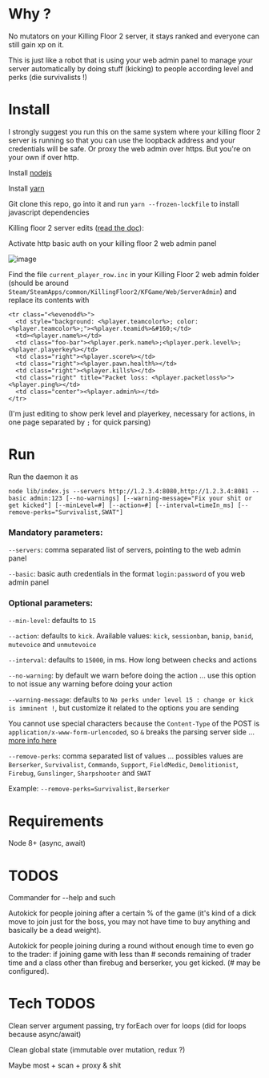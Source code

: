 # Why ?

No mutators on your Killing Floor 2 server, it stays ranked and everyone can still gain xp on it.

This is just like a robot that is using your web admin panel to manage your server automatically by doing stuff (kicking) to people according level and perks (die survivalists !)

# Install

I strongly suggest you run this on the same system where your killing floor 2 server is running so that you can use the loopback address and your credentials will be safe. Or proxy the web admin over https. But you're on your own if over http.

Install [nodejs](https://nodejs.org)

Install [yarn](https://yarnpkg.com)

Git clone this repo, go into it and run `yarn --frozen-lockfile` to install javascript dependencies

Killing floor 2 server edits ([read the doc](https://wiki.tripwireinteractive.com/index.php?title=Dedicated_Server_%28Killing_Floor_2%29#Setting_Up_Web_Admin)):

Activate http basic auth on your killing floor 2 web admin panel

![image](https://user-images.githubusercontent.com/1826366/35134456-bd68cd68-fcd6-11e7-882b-3b8453a3a356.png)

Find the file `current_player_row.inc` in your Killing Floor 2 web admin folder (should be around `Steam/SteamApps/common/KillingFloor2/KFGame/Web/ServerAdmin`) and replace its contents with

```
<tr class="<%evenodd%>">
  <td style="background: <%player.teamcolor%>; color: <%player.teamcolor%>;"><%player.teamid%>&#160;</td>
  <td><%player.name%></td>
  <td class="foo-bar"><%player.perk.name%>;<%player.perk.level%>;<%player.playerkey%></td>
  <td class="right"><%player.score%></td>
  <td class="right"><%player.pawn.health%></td>
  <td class="right"><%player.kills%></td>
  <td class="right" title="Packet loss: <%player.packetloss%>"><%player.ping%></td>
  <td class="center"><%player.admin%></td>
</tr>
```

(I'm just editing to show perk level and playerkey, necessary for actions, in one page separated by `;` for quick parsing)

# Run

Run the daemon it as

`node lib/index.js --servers http://1.2.3.4:8080,http://1.2.3.4:8081 --basic admin:123 [--no-warnings] [--warning-message="Fix your shit or get kicked"] [--minLevel=#] [--action=#] [--interval=timeIn_ms] [--remove-perks="Survivalist,SWAT"]`

### Mandatory parameters:

`--servers`: comma separated list of servers, pointing to the web admin panel

`--basic`: basic auth credentials in the format `login:password` of you web admin panel

### Optional parameters:

`--min-level`: defaults to `15`

`--action`: defaults to `kick`. Available values: `kick`, `sessionban`, `banip`, `banid`, `mutevoice` and `unmutevoice`

`--interval`: defaults to `15000`, in ms. How long between checks and actions

`--no-warning`: by default we warn before doing the action ... use this option to not issue any warning before doing your action

`--warning-message`: defaults to `No perks under level 15 : change or kick is imminent !`, but customize it related to the options you are sending

You cannot use special characters because the `Content-Type` of the POST is `application/x-www-form-urlencoded`, so `&` breaks the parsing server side ... [more info here](https://en.wikipedia.org/wiki/Percent-encoding#The_application/x-www-form-urlencoded_type)

`--remove-perks`: comma separated list of values ... possibles values are `Berserker`, `Survivalist`, `Commando`, `Support`, `FieldMedic`, `Demolitionist`, `Firebug`, `Gunslinger`, `Sharpshooter` and `SWAT`

Example: `--remove-perks=Survivalist,Berserker`

# Requirements

Node 8+ (async, await)

# TODOS

Commander for --help and such

Autokick for people joining after a certain % of the game (it's kind of a dick move to join just for the boss, you may not have time to buy anything and basically be a dead weight).

Autokick for people joining during a round without enough time to even go to the trader: if joining game with less than # seconds remaining of trader time and a class other than firebug and berserker, you get kicked. (# may be configured).

# Tech TODOS

Clean server argument passing, try forEach over for loops (did for loops because async/await)

Clean global state (immutable over mutation, redux ?)

Maybe most + scan + proxy & shit
